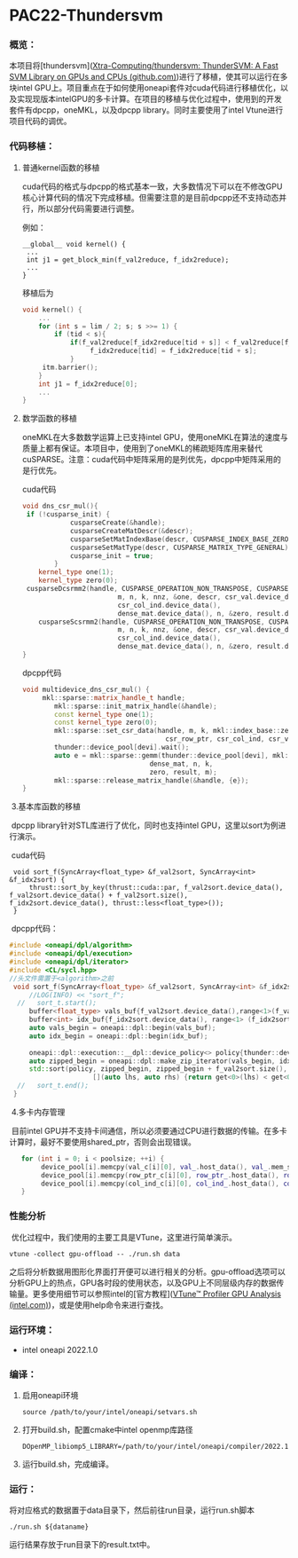 # PAC22-Thundersvm 

### 概览：

本项目将[thundersvm]([Xtra-Computing/thundersvm: ThunderSVM: A Fast SVM Library on GPUs and CPUs (github.com)](https://github.com/Xtra-Computing/thundersvm))进行了移植，使其可以运行在多块intel GPU上。项目重点在于如何使用oneapi套件对cuda代码进行移植优化，以及实现现版本intelGPU的多卡计算。在项目的移植与优化过程中，使用到的开发套件有dpcpp，oneMKL，以及dpcpp library。同时主要使用了intel Vtune进行项目代码的调优。

### 代码移植：

1. 普通kernel函数的移植

   cuda代码的格式与dpcpp的格式基本一致，大多数情况下可以在不修改GPU核心计算代码的情况下完成移植。但需要注意的是目前dpcpp还不支持动态并行，所以部分代码需要进行调整。

   例如：

   ```cuda
   __global__ void kernel() {
   	...
   	int j1 = get_block_min(f_val2reduce, f_idx2reduce);
   	...
   }
   ```

   移植后为

   ```c++
   void kernel() {
       ...
       for (int s = lim / 2; s; s >>= 1) {
           if (tid < s){
               if(f_val2reduce[f_idx2reduce[tid + s]] < f_val2reduce[f_idx2reduce[tid]])
                    f_idx2reduce[tid] = f_idx2reduce[tid + s];
               } 
       	itm.barrier();
       }
       int j1 = f_idx2reduce[0];
       ...
   }
   ```

2. 数学函数的移植

   oneMKL在大多数数学运算上已支持intel GPU，使用oneMKL在算法的速度与质量上都有保证。本项目中，使用到了oneMKL的稀疏矩阵库用来替代cuSPARSE。注意：cuda代码中矩阵采用的是列优先，dpcpp中矩阵采用的是行优先。

   cuda代码

   ```cpp
   void dns_csr_mul(){        
   	if (!cusparse_init) {
               cusparseCreate(&handle);
               cusparseCreateMatDescr(&descr);
               cusparseSetMatIndexBase(descr, CUSPARSE_INDEX_BASE_ZERO);
               cusparseSetMatType(descr, CUSPARSE_MATRIX_TYPE_GENERAL);
               cusparse_init = true;
           }
       kernel_type one(1);
       kernel_type zero(0);
   	cusparseDcsrmm2(handle, CUSPARSE_OPERATION_NON_TRANSPOSE, CUSPARSE_OPERATION_TRANSPOSE,
                           m, n, k, nnz, &one, descr, csr_val.device_data(), csr_row_ptr.device_data(),
                           csr_col_ind.device_data(),
                           dense_mat.device_data(), n, &zero, result.device_data(), m);
       cusparseScsrmm2(handle, CUSPARSE_OPERATION_NON_TRANSPOSE, CUSPARSE_OPERATION_TRANSPOSE,
                           m, n, k, nnz, &one, descr, csr_val.device_data(), csr_row_ptr.device_data(),
                           csr_col_ind.device_data(),
                           dense_mat.device_data(), n, &zero, result.device_data(), m);
   }
   ```

   dpcpp代码

   ```cpp
   void multidevice_dns_csr_mul() {
   		mkl::sparse::matrix_handle_t handle;
           mkl::sparse::init_matrix_handle(&handle);    
           const kernel_type one(1);
           const kernel_type zero(0);
           mkl::sparse::set_csr_data(handle, m, k, mkl::index_base::zero,
                                       csr_row_ptr, csr_col_ind, csr_val);
           thunder::device_pool[devi].wait();
           auto e = mkl::sparse::gemm(thunder::device_pool[devi], mkl::layout::col_major, mkl::transpose::nontrans, mkl::transpose::nontrans, one, handle, 
                                   dense_mat, n, k, 
                                   zero, result, m);
           mkl::sparse::release_matrix_handle(&handle, {e});
   }
   ```

​	3.基本库函数的移植

​		dpcpp library针对STL库进行了优化，同时也支持intel GPU，这里以sort为例进行演示。

​		cuda代码

```
 void sort_f(SyncArray<float_type> &f_val2sort, SyncArray<int> &f_idx2sort) {
     thrust::sort_by_key(thrust::cuda::par, f_val2sort.device_data(), f_val2sort.device_data() + f_val2sort.size(), f_idx2sort.device_data(), thrust::less<float_type>());
 }
```

​		dpcpp代码：

   ```cpp
#include <oneapi/dpl/algorithm>
#include <oneapi/dpl/execution>
#include <oneapi/dpl/iterator>
#include <CL/sycl.hpp>
//头文件需置于<algorithm>之前
    void sort_f(SyncArray<float_type> &f_val2sort, SyncArray<int> &f_idx2sort) {
        //LOG(INFO) << "sort_f";
     //   sort_t.start();
        buffer<float_type> vals_buf{f_val2sort.device_data(),range<1>(f_val2sort.size())};
        buffer<int> idx_buf{f_idx2sort.device_data(), range<1> (f_idx2sort.size())};
        auto vals_begin = oneapi::dpl::begin(vals_buf);
        auto idx_begin = oneapi::dpl::begin(idx_buf);
        
        oneapi::dpl::execution::__dpl::device_policy<> policy{thunder::device_pool[0]};
        auto zipped_begin = oneapi::dpl::make_zip_iterator(vals_begin, idx_begin);
        std::sort(policy, zipped_begin, zipped_begin + f_val2sort.size(),
                        [](auto lhs, auto rhs) {return get<0>(lhs) < get<0>(rhs); });
     //   sort_t.end();
    }
   ```

​		4.多卡内存管理

​		目前intel GPU并不支持卡间通信，所以必须要通过CPU进行数据的传输。在多卡计算时，最好不要使用shared_ptr，否则会出现错误。

```cpp
   for (int i = 0; i < poolsize; ++i) {
      	device_pool[i].memcpy(val_c[i][0], val_.host_data(), val_.mem_size());
        device_pool[i].memcpy(row_ptr_c[i][0], row_ptr_.host_data(), row_ptr_.mem_size());
        device_pool[i].memcpy(col_ind_c[i][0], col_ind_.host_data(), col_ind_.mem_size());
   }
```

### 性能分析

​		优化过程中，我们使用的主要工具是VTune，这里进行简单演示。

```
vtune -collect gpu-offload -- ./run.sh data
```

​		之后将分析数据用图形化界面打开便可以进行相关的分析。gpu-offload选项可以分析GPU上的热点，GPU各时段的使用状态，以及GPU上不同层级内存的数据传输量。更多使用细节可以参照intel的[官方教程]([VTune™ Profiler GPU Analysis (intel.com)](https://www.intel.com/content/www/us/en/develop/documentation/oneapi-gpu-optimization-guide/top/tools/vtune.html))，或是使用help命令来进行查找。

### 运行环境：

*  intel oneapi 2022.1.0

### 编译：

1. 启用oneapi环境

   ```shell
   source /path/to/your/intel/oneapi/setvars.sh
   ```
2. 打开build.sh，配置cmake中intel openmp库路径
   ```shell
   DOpenMP_libiomp5_LIBRARY=/path/to/your/intel/oneapi/compiler/2022.1.0/linux/compiler/lib/intel64_lin/libiomp5.so
   ```

3. 运行build.sh，完成编译。

### 运行：

将对应格式的数据置于data目录下，然后前往run目录，运行run.sh脚本

```shell
./run.sh ${dataname}
```

运行结果存放于run目录下的result.txt中。

### 

